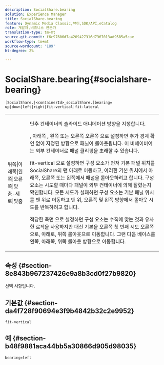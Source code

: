 ```yaml
---
description: SocialShare.bearing
solution: Experience Manager
title: SocialShare.bearing
feature: Dynamic Media Classic,뷰어,SDK/API,eCatalog
role: 개발자,비즈니스 전문가
translation-type: tm+mt
source-git-commit: f6c97606d7a4209427316d7367013ad9585a5cae
workflow-type: tm+mt
source-wordcount: '189'
ht-degree: 2%

---
```



# SocialShare.bearing{#socialshare-bearing}

`[SocialShare.|<containerId>_socialShare.]bearing= up|down|left|right|fit-vertical|fit-lateral`

<table id="table_0002BE81371D4E16A56FBEDD13FDF3C2"> 
 <tbody> 
  <tr> 
   <td colname="col1"> <p> <span class="codeph"> 위쪽|아래쪽|왼쪽|오른쪽|맞춤-세로|맞춤  </span> </p> </td> 
   <td colname="col2"> <p> 단추 컨테이너의 슬라이드 애니메이션 방향을 지정합니다. </p> <p> </span>, <span class="codeph"> 아래쪽 </span>, <span class="codeph"> 왼쪽 </span> 또는 오른쪽 <span class="codeph"> 오른쪽 </span>으로 설정하면 추가 경계 확인 없이 지정된 방향으로 패널이 롤아웃됩니다. <span class="codeph"> 이 비헤이비어는 외부 컨테이너로 패널 클리핑을 초래할 수 있습니다. </span></p> <p><span class="codeph"> fit-vertical </span>으로 설정하면 구성 요소가 먼저 기본 패널 위치를 SocialShare의 맨 아래로 이동하고, 이러한 기본 위치에서 아래쪽, 오른쪽 또는 왼쪽에서 패널을 롤아웃하려고 합니다. 구성 요소는 시도할 때마다 패널이 외부 컨테이너에 의해 잘렸는지 확인합니다. 모든 시도가 실패하면 구성 요소는 기본 패널 위치를 맨 위로 이동하고 맨 위, 오른쪽 및 왼쪽 방향에서 롤아웃 시도를 반복하려고 합니다. </p> <p><span class="codeph"> 적당한 측면 </span>으로 설정하면 구성 요소는 수직에 맞는 것과 유사한 로직을 사용하지만 대신 기본을 오른쪽 첫 번째 시도 오른쪽으로, 아래로, 위쪽 롤아웃으로 이동합니다. 그런 다음 베이스를 왼쪽, 아래쪽, 위쪽 롤아웃 방향으로 이동합니다. </p> </td> 
  </tr> 
 </tbody> 
</table>

## 속성 {#section-8e843b967237426e9a8b3cd0f27b9820}

선택 사항입니다.

## 기본값 {#section-da4f728f90694e3f9b4842b32c2e9952}

`fit-vertical`

## 예 {#section-b48f9881aca44bb5a30866d905d98035}

`bearing=left`
